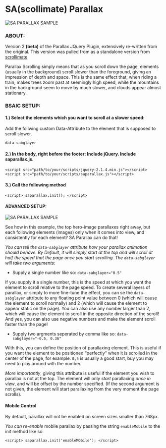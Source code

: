 # SA(scollimate) Parallax
![SA PARALLAX SAMPLE](http://files.moritzzimmer.com/saparallax.gif)


### ABOUT:

Version 2 **(beta)** of the Parallax JQuery Plugin, extensively re-written from the original. This version was pulled from as a standalone version from [scrollimate](https://github.com/justMoritz/scrollimate)


Parallax Scrolling simply means that as you scroll down the page, elements (usually in the background) scroll slower than the foreground, giving an impression of depth and space. This is the same effect that, when riding a train, makes trees zoom past at seemingly high speed, while the mountains in the background seem to move by much slower, and clouds appear almost stationary.


### BSAIC SETUP:

#### 1.) Select the elements which you want to scroll at a slower speed:

Add the follwing custom Data-Attribute to the element that is supposed to scroll slower.

    data-sabglayer
    
#### 2.) In the body, right before the footer: Include jQuery. Include saparallax.js.

	<script src="path/to/your/scripts/jquery-2.1.4.min.js"></script>
	<script src="path/to/your/scripts/saparallax.js"></script>

#### 3.) Call the following method

	<script> saparallax.init(); </script>

#### ADVANCED SETUP:
![SA PARALLAX SAMPLE](http://files.moritzzimmer.com/saparallax3.gif)

See how in this example, the top hero-image parallaxes right away, but each following elements (images) only when it comes into view, and consistently for each element? SA Parallax can do that!

*You can tell the `data-sabglayer` attribute how your parallax animation should behave.
By Default, it will simply start at the top and will scroll at half the speed that the page once you start scrolling.
The `data-sabglayer` will take two arguments:*

- Supply a single number like so: `data-sabglayer="0.5"`

If you supply it a single number, this is the speed at which you want the element to scroll relative to the page speed. To create several layers of parallax, or simply to more fine-tune the effect, you can se the `data-sabglayer` attribute to any floating point value between 0 (which will cause the element to scroll normally) and 2 (which will cause the element to appear static on the page). You can also use any number larger than 2, which will cause the element to scroll in the opposite direction of the scroll! And yes, you can also use negative numbers and make the element scroll faster than the page!
  
- Supply two argments seperated by comma like so: `data-sabglayer="-0.5, 0.36"`

With this, you can define the position of parallaxing element. This is useful if you want the element to be positioned “perfectly” when it is scrolled in the center of the page, for example. `0,5` is usually a good start, buy you may need to play around with the number.

*More importantly*, giving this attribute is useful if the element you wish to parallax is not at the top. The element will only _start_ parallaxing _once in view_, and will be offset by the number specified. (If the second argument is not given, the element will start parallaxing from the very moment the page scrolls).


#### Mobile Control ####

By default, parallax will not be enabled on screen sizes smaller than 768px.

*You can re-enable* mobile parallax by passing the string `enableMobile` to the init method like so: 

	<script> saparallax.init('enableMObile'); </script>
